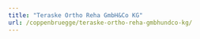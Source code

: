 ```yaml
---
title: "Teraske Ortho Reha GmbH&Co KG"
url: /coppenbruegge/teraske-ortho-reha-gmbhundco-kg/
---
```

